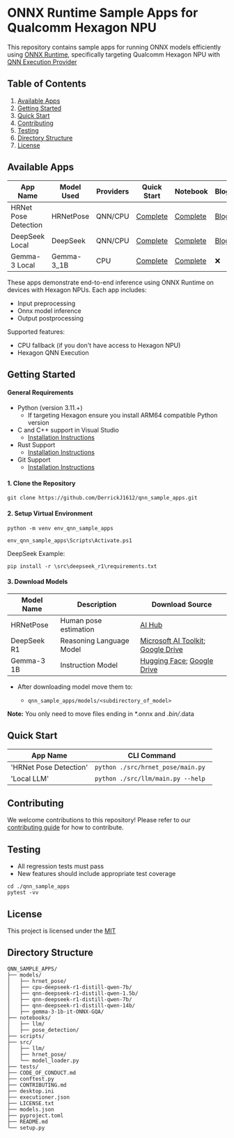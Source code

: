# ONNX Runtime Sample Apps for Qualcomm Hexagon NPU
This repository contains sample apps for running ONNX models efficiently using [ONNX Runtime](https://onnxruntime.ai/), specifically targeting Qualcomm Hexagon NPU with [QNN Execution Provider](https://onnxruntime.ai/docs/execution-providers/QNN-ExecutionProvider.html)
## Table of Contents
1. [Available Apps](#available-apps)
2. [Getting Started](#getting-started)
3. [Quick Start](#quick-start)
4. [Contributing](#contributing)
5. [Testing](#testing)
6. [Directory Structure](#directory-structure)
7. [License](#license)

## Available Apps
| App Name | Model Used | Providers | Quick Start | Notebook | Blog | Video |
|----------|------------|-----------|-------------|----------|-------|------|
| HRNet Pose Detection | HRNetPose | QNN/CPU | [Complete](#quick-start) | [Complete](./notebooks/pose_detection/) | [Blog](https://www.qualcomm.com/developer/blog/2025/03/enable-pose-detection-snapdragon-x-elite-step-by-step-tutorial) | [Youtube](https://youtu.be/OASSOhlSpfY?si=gNJLRHAxpl4IUflv) |
| DeepSeek Local | DeepSeek | QNN/CPU | [Complete](#quick-start) | [Complete](./notebooks/llm/) | [Blog](https://www.qualcomm.com/developer/project/5-part-series--enable-deepseek-on-snapdragon-x-elite)  | [Youtube](https://www.youtube.com/watch?v=VRDB_ob7ulA) |
| Gemma-3 Local | Gemma-3_1B | CPU | [Complete](#quick-start) | [Complete](./notebooks/llm) | ❌ | ❌

These apps demonstrate end-to-end inference using ONNX Runtime on devices with Hexagon NPUs. Each app includes:
- Input preprocessing
- Onnx model inference
- Output postprocessing
  
Supported features:
- CPU fallback (if you don't have access to Hexagon NPU)
- Hexagon QNN Execution

## Getting Started
#### General Requirements
- Python (version 3.11.+)
   - If targeting Hexagon ensure you install ARM64 compatible Python version
- C and C++ support in Visual Studio
   - [Installation Instructions](https://learn.microsoft.com/en-us/cpp/build/vscpp-step-0-installation?view=msvc-170)
- Rust Support
   - [Installation Instructions](https://rustup.rs/)
 - Git Support
   - [Installation Instructions](https://git-scm.com/downloads/win)
#### 1. Clone the Repository
```
git clone https://github.com/DerrickJ1612/qnn_sample_apps.git
```
#### 2. Setup Virtual Environment
```
python -m venv env_qnn_sample_apps
```
```
env_qnn_sample_apps\Scripts\Activate.ps1
```
DeepSeek Example:
```
pip install -r \src\deepseek_r1\requirements.txt
```
#### 3. Download Models
| Model Name  | Description              | Download Source                                                                                                                                                                                                            |
|-------------|--------------------------|----------------------------------------------------------------------------------------------------------------------------------------------------------------------------------------------------------------------------|
| HRNetPose   | Human pose estimation    | [AI Hub](https://aihub.qualcomm.com/compute/models/hrnet_pose?domain=Computer+Vision&useCase=Pose+Estimation)                                                                                                              |
| DeepSeek R1 | Reasoning Language Model | [Microsoft AI Toolkit](https://marketplace.visualstudio.com/items?itemName=ms-windows-ai-studio.windows-ai-studio); [Google Drive](https://drive.google.com/drive/folders/1hCopYw7rMdeOm3zV6NC2do9orzpKqAMf?usp=sharing)   | 
| Gemma-3 1B | Instruction Model | [Hugging Face](https://huggingface.co/onnx-community/gemma-3-1b-it-ONNX-GQA); [Google Drive](https://drive.google.com/drive/folders/1hCopYw7rMdeOm3zV6NC2do9orzpKqAMf?usp=sharing) |

- After downloading model move them to: 

  - `qnn_sample_apps/models/<subdirectory_of_model>`

**Note:** You only need to move files ending in *.onnx and *.bin/*.data


## Quick Start

| App Name               | CLI Command                                  |
|------------------------|----------------------------------------------|
| 'HRNet Pose Detection' | `python ./src/hrnet_pose/main.py `       |
| 'Local LLM'       | `python ./src/llm/main.py --help` |

## Contributing
We welcome contributions to this repository! Please refer to our [contributing guide](CONTRIBUTING.md) for how to contribute.

## Testing
- All regression tests must pass
- New features should include appropriate test coverage
```
cd ./qnn_sample_apps
pytest -vv
```
## License
This project is licensed under the [MIT](https://github.com/DerrickJ1612/qnn_sample_apps/blob/main/LICENSE.txt)

## Directory Structure
```
QNN_SAMPLE_APPS/
├── models/
│   ├── hrnet_pose/
│   ├── cpu-deepseek-r1-distill-qwen-7b/
│   ├── qnn-deepseek-r1-distill-qwen-1.5b/
│   ├── qnn-deepseek-r1-distill-qwen-7b/
│   ├── qnn-deepseek-r1-distill-qwen-14b/
│   ├── gemma-3-1b-it-ONNX-GQA/
├── notebooks/
│   ├── llm/
│   ├── pose_detection/
├── scripts/
├── src/
│   ├── llm/
│   ├── hrnet_pose/
│   └── model_loader.py
├── tests/
├── CODE_OF_CONDUCT.md
├── conftest.py
├── CONTRIBUTING.md
├── desktop.ini
├── executioner.json
├── LICENSE.txt
├── models.json
├── pyproject.toml
├── README.md
└── setup.py
```


